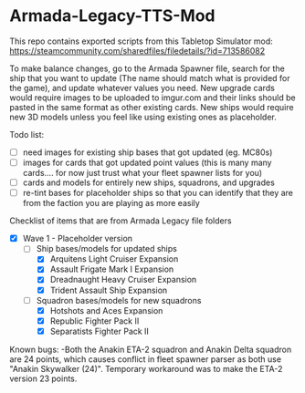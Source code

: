 # Armada-Legacy-TTS-Mod

This repo contains exported scripts from this Tabletop Simulator mod: https://steamcommunity.com/sharedfiles/filedetails/?id=713586082

To make balance changes, go to the Armada Spawner file, search for the ship that you want to update (The name should match what is provided for the game), and update whatever values you need.
New upgrade cards would require images to be uploaded to imgur.com and their links should be pasted in the same format as other existing cards.
New ships would require new 3D models unless you feel like using existing ones as placeholder.

Todo list:
- [ ] need images for existing ship bases that got updated (eg. MC80s)
- [ ] images for cards that got updated point values (this is many many cards.... for now just trust what your fleet spawner lists for you)
- [ ] cards and models for entirely new ships, squadrons, and upgrades
- [ ] re-tint bases for placeholder ships so that you can identify that they are from the faction you are playing as more easily

Checklist of items that are from Armada Legacy file folders
- [x] Wave 1 - Placeholder version
  - [ ] Ship bases/models for updated ships
    - [x] Arquitens Light Cruiser Expansion
    - [x] Assault Frigate Mark I Expansion
    - [x] Dreadnaught Heavy Cruiser Expansion
    - [x] Trident Assault Ship Expansion
  - [ ] Squadron bases/models for new squadrons
    - [x] Hotshots and Aces Expansion
    - [x] Republic Fighter Pack II
    - [x] Separatists Fighter Pack II

Known bugs:
-Both the Anakin ETA-2 squadron and Anakin Delta squadron are 24 points, which causes conflict in fleet spawner parser as both use "Anakin Skywalker (24)". Temporary workaround was to make the ETA-2 version 23 points.
